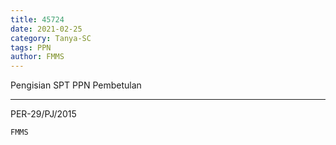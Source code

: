 ```yaml
---
title: 45724
date: 2021-02-25
category: Tanya-SC
tags: PPN
author: FMMS
---
```


Pengisian SPT PPN Pembetulan

---

PER-29/PJ/2015

`FMMS`
